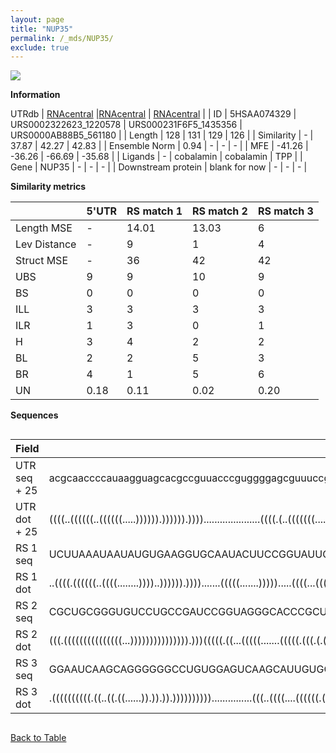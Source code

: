 ```yaml
---
layout: page
title: "NUP35"
permalink: /_mds/NUP35/
exclude: true
---
```




![](../../alns_9.28.22/aln_5HSAA074329_0.999.png?raw=true)


**Information**
<div style="overflow-x:auto;" markdown="block>
| | 5'UTR       | RS match 1   | RS match 2  | RS match 3 |
| ---- | ----------- | ----------- | ----------- | ----------- |
| Link | <a href="http://utrdb.ba.itb.cnr.it/getutr/5HSAA074329/1" target="_blank" rel="noopener noreferrer">UTRdb</a>   | <a href="https://rnacentral.org/rna/URS0002322623/1220578" target="_blank" rel="noopener noreferrer">RNAcentral</a>     |<a href="https://rnacentral.org/rna/URS000231F6F5/1435356" target="_blank" rel="noopener noreferrer">RNAcentral</a>  | <a href="https://rnacentral.org/rna/URS0000AB88B5/561180" target="_blank" rel="noopener noreferrer">RNAcentral</a>   |
| ID | 5HSAA074329     | URS0002322623_1220578     | URS000231F6F5_1435356     | URS0000AB88B5_561180     |
| Length | 128     |  131    | 129   |  126    |
| Similarity | - | 37.87 | 42.27 | 42.83 |
| Ensemble Norm | 0.94 | - | - | - |
| MFE | -41.26 | -36.26 | -66.69 | -35.68 |
| Ligands | - | cobalamin | cobalamin | TPP |
| Gene | NUP35 | - | - | - |
| Downstream protein | blank for now    |    -    | -  | - |
</div>

**Similarity metrics**

| | 5'UTR       | RS match 1   | RS match 2  | RS match 3 |
| ---- | ----------- | ----------- | ----------- | ----------- |
| Length MSE | - | 14.01 | 13.03 | 6 |
| Lev Distance | - | 9 | 1 | 4 |
| Struct MSE | - | 36 | 42 | 42 |
| UBS| 9 | 9 | 10 | 9 |
| BS | 0 | 0 | 0 | 0 |
| ILL | 3 | 3 | 3 | 3 |
| ILR | 1 | 3 | 0 | 1 |
| H | 3 | 4 | 2 | 2 |
| BL | 2 | 2 | 5 | 3 |
| BR | 4 | 1 | 5 | 6 |
| UN | 0.18 | 0.11 | 0.02 | 0.20 |

**Sequences**


<div style="overflow-x:auto;">

<table>
<colgroup>
<col width="30%" />
<col width="70%" />
</colgroup>
<thead>
<tr class="header">
<th>Field</th>
<th>Description</th>
</tr>
</thead>
<tbody>
<tr>
<td markdown="span">UTR seq + 25 </td>
<td markdown="span"> acgcaaccccauaagguagcacgccguuacccguggggagcguuuccgccauuuuugaaaauuaauugggaagguacugguuuuaaguguaguugccgacgcaATGATGCTGGGTTCACCCACATCTC </td>
</tr>
<tr>
<td markdown="span">UTR dot + 25  </td>
<td markdown="span"> ((((..((((((..((((((.....)))))).)))))).)))).....................((((.(..(((((((..........)))).)))..).))))((((.((((....))))))))..
</td>
</tr>


<tr>
<td markdown="span">RS 1 seq </td>
<td markdown="span"> UCUUAAAUAAUAUGUGAAGGUGCAAUACUUCCGGUAUUGCUUAAAAGGGAACCACGUGUAAUUCGUGGGCUGACGGGCAACUGUGAUCCGCCUAGCGGAAGCCAGAUACCUGCCGAAACAUAUUUGUUUGG
</td>
</tr>


<tr>
<td markdown="span">RS 1 dot </td>
<td markdown="span"> ..((((.((((((..((((........))))..)))))).)))).......(((((.......))))).....((((...(((...(((((...)))))...)))...))))((.(((((....)))))))
</td>
</tr>


<tr>
<td markdown="span">RS 2 seq </td>
<td markdown="span"> CGCUGCGGGUGUCCUGCCGAUCCGGUAGGGCACCCGCUGCGUUUUCGGUGAAGCCGGUGAGAUUCCGGCGCUGUCCCGCAACUGUAAGUCCCGAUACGGGGUGAGCCAGGUCGGCCGGCGCGGAGGGUC
</td>
</tr>


<tr>
<td markdown="span">RS 2 dot </td>
<td markdown="span"> (((.(((((((((((((((...))))))))))))))).)))(((((.((...(((((.......(((((.(((.(.(((..(((((........))))).))).).))))))))))))))).)))))..
</td>
</tr>


<tr>
<td markdown="span">RS 3 seq </td>
<td markdown="span"> GGAAUCAAGCAGGGGGGCCUGUGGAGUCAAGCAUUGUGCUUGGUUCAGCAAGCUGAGAUUGGCGUUACGCCUGACCCUUCGAACCUGUUGGUUAGAACCAGUGUAGGGAGCGUUCGCAAUGAAUAU
</td>
</tr>


<tr>
<td markdown="span">RS 3 dot </td>
<td markdown="span"> .((((((((((.((..((.((......)).)).)).))))))))))...............(((..((((....((((((.((((....)))).))........)))).)))).))).........
</td>
</tr>

</tbody>
</table>


</div>


[Back to Table](../../display)
